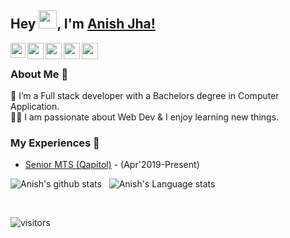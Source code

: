 ## Hey <img src="https://github.com/TheDudeThatCode/TheDudeThatCode/blob/master/Assets/Hi.gif" width="29px">, I'm [Anish Jha!](https://www.linkedin.com/in/anishjha93/) 
<!--
**isupersky/isupersky** is a ✨ _special_ ✨ repository because its `README.md` (this file) appears on your GitHub profile.

Here are some ideas to get you started:

- 🔭 I’m currently working on ...
- 🌱 I’m currently learning ...
- 👯 I’m looking to collaborate on ...
- 🤔 I’m looking for help with ...
- 💬 Ask me about ...
- 📫 How to reach me: ...
- 😄 Pronouns: ...
- ⚡ Fun fact: ...
-->


<a href="https://www.linkedin.com/in/anishjha93/">
  <img align="left" width="24px" src="https://cdn.jsdelivr.net/npm/simple-icons@v3/icons/linkedin.svg"  />
</a>
<a href="https://twitter.com/anishjha93">
  <img align="left" width="26px" src="https://cdn.jsdelivr.net/npm/simple-icons@v3/icons/twitter.svg" />
</a>
<a href="mailto:anishjha93@gmail.com">
  <img align="left" width="26px" src="https://cdn.jsdelivr.net/npm/simple-icons@v3/icons/gmail.svg" />
</a>
<a href="https://www.youtube.com/channel/UCiiOUy5NitscX1Ao8on70Rw">
  <img align="left" width="26px" src="https://cdn.jsdelivr.net/npm/simple-icons@v3/icons/youtube.svg" />
</a>
<a href="https://isupersky.medium.com/">
  <img align="left" width="26px" src="https://cdn.jsdelivr.net/npm/simple-icons@v3/icons/medium.svg" />
</a>

<br />

### About Me 🚀
🌱 I’m a Full stack developer with a Bachelors degree in Computer Application. </br>
👨‍💻  I am passionate about Web Dev & I enjoy learning new things. </br>

### My Experiences 🙌
- [Senior MTS (Qapitol)](https://www.qapitol.in/) - (Apr'2019-Present)

![Anish's github stats](https://github-readme-stats.vercel.app/api?username=anishjha93&show_icons=true&hide_border=true)&nbsp;&nbsp;
![Anish's Language stats](https://github-readme-stats-eight-theta.vercel.app/api/top-langs/?username=anishjha93&layout=compact&langs_count=8&hide_border=true)
<br />

<br/>

![visitors](https://visitor-badge.laobi.icu/badge?page_id=anishjha93.anishjha93)
